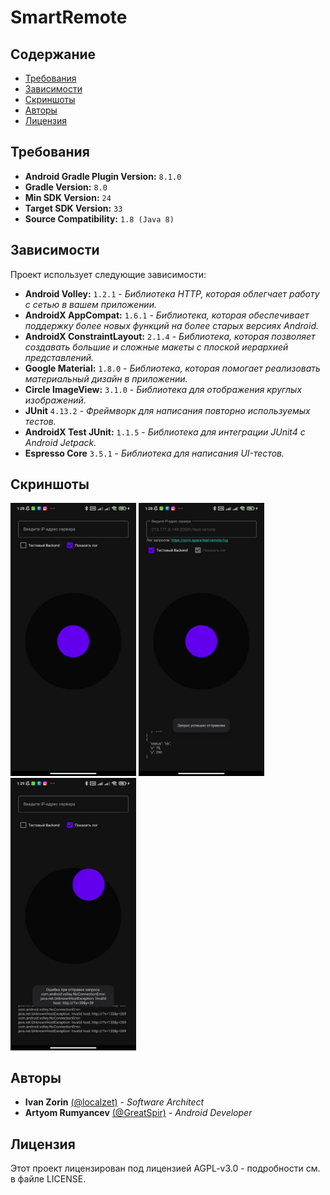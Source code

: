 # SmartRemote

## Содержание
- [Требования](#Требования)
- [Зависимости](#Зависимости)
- [Скриншоты](#Скриншоты)
- [Авторы](#Авторы)
- [Лицензия](#Лицензия)

## Требования
- **Android Gradle Plugin Version:** `8.1.0`
- **Gradle Version:** `8.0`
- **Min SDK Version:** `24`
- **Target SDK Version:** `33`
- **Source Compatibility:** `1.8 (Java 8)`

## Зависимости

Проект использует следующие зависимости:

- **Android Volley:** `1.2.1` - *Библиотека HTTP, которая облегчает работу с сетью в вашем приложении.*
- **AndroidX AppCompat:** `1.6.1` - *Библиотека, которая обеспечивает поддержку более новых функций на более старых версиях Android.*
- **AndroidX ConstraintLayout:** `2.1.4` - *Библиотека, которая позволяет создавать большие и сложные макеты с плоской иерархией представлений.*
- **Google Material:** `1.8.0` - *Библиотека, которая помогает реализовать материальный дизайн в приложении.*
- **Circle ImageView:** `3.1.0` - *Библиотека для отображения круглых изображений.*
- **JUnit** `4.13.2` - *Фреймворк для написания повторно используемых тестов.*
- **AndroidX Test JUnit:** `1.1.5` - *Библиотека для интеграции JUnit4 с Android Jetpack.*
- **Espresso Core** `3.5.1` - *Библиотека для написания UI-тестов.*

## Скриншоты
<p>
  <img src="/.github/screenshots/1.jpg" width="201" />
  <img src="/.github/screenshots/2.jpg" width="201" /> 
  <img src="/.github/screenshots/3.jpg" width="201" />
</p>

## Авторы
- **Ivan Zorin** [(@localzet)](https://github.com/localzet) - *Software Architect*
- **Artyom Rumyancev** [(@GreatSpir)](https://github.com/GreatSpir) - *Android Developer*

## Лицензия
Этот проект лицензирован под лицензией AGPL-v3.0 - подробности см. в файле LICENSE.

